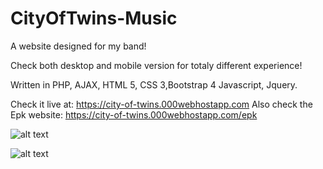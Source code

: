 # CityOfTwins-Music
A website designed for my band!

Check both desktop and mobile version for totaly different experience!

Written in PHP, AJAX, HTML 5, CSS 3,Bootstrap 4 Javascript, Jquery.


Check it live at: https://city-of-twins.000webhostapp.com
Also check the Epk website: https://city-of-twins.000webhostapp.com/epk

![alt text](https://raw.githubusercontent.com/GabrielMandler/CityOfTwins-Music/master/12.png?raw=true)

![alt text](https://raw.githubusercontent.com/GabrielMandler/CityOfTwins-Music/master/44.png?raw=true)

